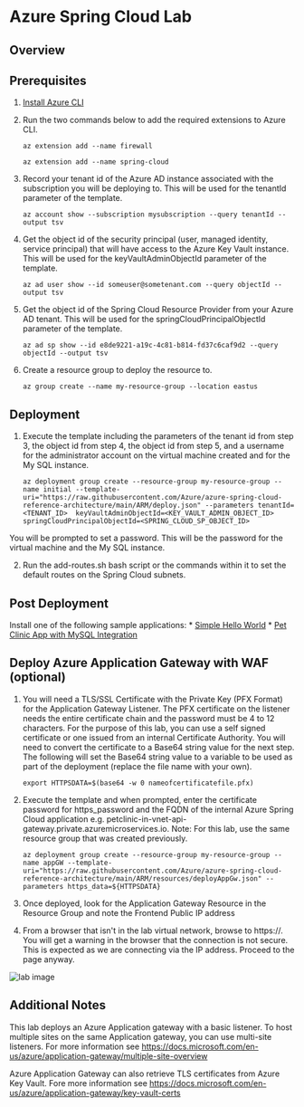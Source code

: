 # Azure Spring Cloud Lab

## Overview

## Prerequisites

1. [Install Azure CLI](https://docs.microsoft.com/en-us/cli/azure/install-azure-cli)

2. Run the two commands below to add the required extensions to Azure CLI.

    `az extension add --name firewall`

    `az extension add --name spring-cloud`

3. Record your tenant id of the Azure AD instance associated with the subscription you will be deploying to. This will be used for the tenantId parameter of the template.

    `az account show --subscription mysubscription --query tenantId --output tsv`

4. Get the object id of the security principal (user, managed identity, service principal) that will have access to the Azure Key Vault instance. This will be used for the keyVaultAdminObjectId parameter of the template.

    `az ad user show --id someuser@sometenant.com --query objectId --output tsv`

5. Get the object id of the Spring Cloud Resource Provider from your Azure AD tenant. This will be used for the springCloudPrincipalObjectId parameter of the template.

    `az ad sp show --id e8de9221-a19c-4c81-b814-fd37c6caf9d2 --query objectId --output tsv`

6. Create a resource group to deploy the resource to.

    `az group create --name my-resource-group --location eastus`

## Deployment

1. Execute the template including the parameters of the tenant id from step 3, the object id from step 4, the object id from step 5, and a username for the administrator account on the virtual machine created and for the My SQL instance.

    `az deployment group create --resource-group my-resource-group --name initial --template-uri="https://raw.githubusercontent.com/Azure/azure-spring-cloud-reference-architecture/main/ARM/deploy.json" --parameters tenantId=<TENANT_ID>  keyVaultAdminObjectId=<KEY_VAULT_ADMIN_OBJECT_ID> springCloudPrincipalObjectId=<SPRING_CLOUD_SP_OBJECT_ID>`

You will be prompted to set a password.  This will be the password for the virtual machine and the My SQL instance.

2. Run the add-routes.sh bash script or the commands within it to set the default routes on the Spring Cloud subnets.

## Post Deployment

Install one of the following sample applications:
    * [Simple Hello World](https://docs.microsoft.com/en-us/azure/spring-cloud/spring-cloud-quickstart?tabs=Azure-CLI&pivots=programming-language-java)
    * [Pet Clinic App with MySQL Integration](https://github.com/azure-samples/spring-petclinic-microservices)

## Deploy Azure Application Gateway with WAF (optional)

1. You will need a TLS/SSL Certificate with the Private Key (PFX Format) for the Application Gateway Listener. The PFX certificate on the listener needs the entire certificate chain and the password must be 4 to 12 characters. For the purpose of this lab, you can use a self signed certificate or one issued from an internal Certificate Authority. You will need to convert the certificate to a Base64 string value for the next step. The following will set the Base64 string value to a variable to be used as part of the deployment (replace the file name with your own).

    `export HTTPSDATA=$(base64 -w 0 nameofcertificatefile.pfx)`

2. Execute the template and when prompted, enter the certificate password for https_password and the FQDN of the internal Azure Spring Cloud application e.g. petclinic-in-vnet-api-gateway.private.azuremicroservices.io. Note: For this lab, use the same resource group that was created previously.

    `az deployment group create --resource-group my-resource-group --name appGW --template-uri="https://raw.githubusercontent.com/Azure/azure-spring-cloud-reference-architecture/main/ARM/resources/deployAppGw.json" --parameters https_data=${HTTPSDATA}`

3. Once deployed, look for the Application Gateway Resource in the Resource Group and note the Frontend Public IP address

4. From a browser that isn't in the lab virtual network, browse to https://<publicIPofAppGW>. You will get a warning in the browser that the connection is not secure. This is expected as we are connecting via the IP address. Proceed to the page anyway.     

![lab image](https://github.com/Azure/azure-spring-cloud-reference-architecture/blob/main/ARM/images/Petclinic-External.jpeg)

## Additional Notes

This lab deploys an Azure Application gateway with a basic listener. To host multiple sites on the same Application gateway, you can use multi-site listeners. For more information see https://docs.microsoft.com/en-us/azure/application-gateway/multiple-site-overview

Azure Application Gateway can also retrieve TLS certificates from Azure Key Vault. Fore more information see https://docs.microsoft.com/en-us/azure/application-gateway/key-vault-certs 